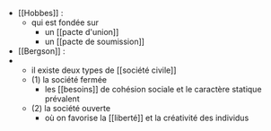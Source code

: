 - [[Hobbes]] : 
	- qui est fondée sur
      - un [[pacte d'union]]
      - un [[pacte de soumission]]
- [[Bergson]] :
-   - il existe deux types de [[société civile]]
    - (1) la société fermée
      - les [[besoins]] de cohésion sociale et le caractère statique prévalent
    - (2) la société ouverte
      - où on favorise la [[liberté]] et la créativité des individus